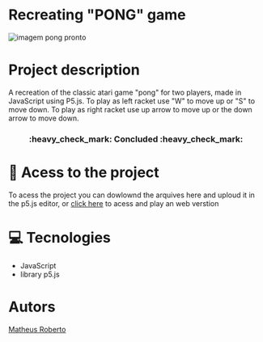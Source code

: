 <h1> Recreating "PONG" game </h1>

![imagem pong pronto](https://github.com/Domi-ni/starting-with-javascript/assets/112003358/c8f9b25b-a5dd-435e-8302-d614472271bc)

# Project description
A recreation of the classic atari game "pong" for two players, made in JavaScript using P5.js.
To play as left racket use "W" to move up or "S" to move down. To play as right racket use up arrow to move up or the down arrow to move down.

<h3 align = center>
  :heavy_check_mark: Concluded :heavy_check_mark:
</h3>

# 📁 Acess to the project

To acess the project you can dowlownd the arquives here and uploud it in the p5.js editor, or [click here](https://editor.p5js.org/Domi-ni/sketches/Q9A2f4mf5) to acess and play an web verstion

# :computer: Tecnologies
- JavaScript 
- library p5.js

# Autors
[Matheus Roberto](https://github.com/Domi-ni)

